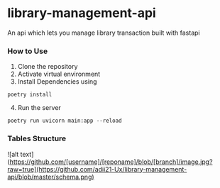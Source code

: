 # library-management-api
An api which lets you manage library transaction built with fastapi

### How to Use
1. Clone the repository
2. Activate virtual environment
3. Install Dependencies using

```
poetry install
```
4. Run the server

```
poetry run uvicorn main:app --reload
```

### Tables Structure

![alt text](https://github.com/[username]/[reponame]/blob/[branch]/image.jpg?raw=true](https://github.com/adii21-Ux/library-management-api/blob/master/schema.png)
